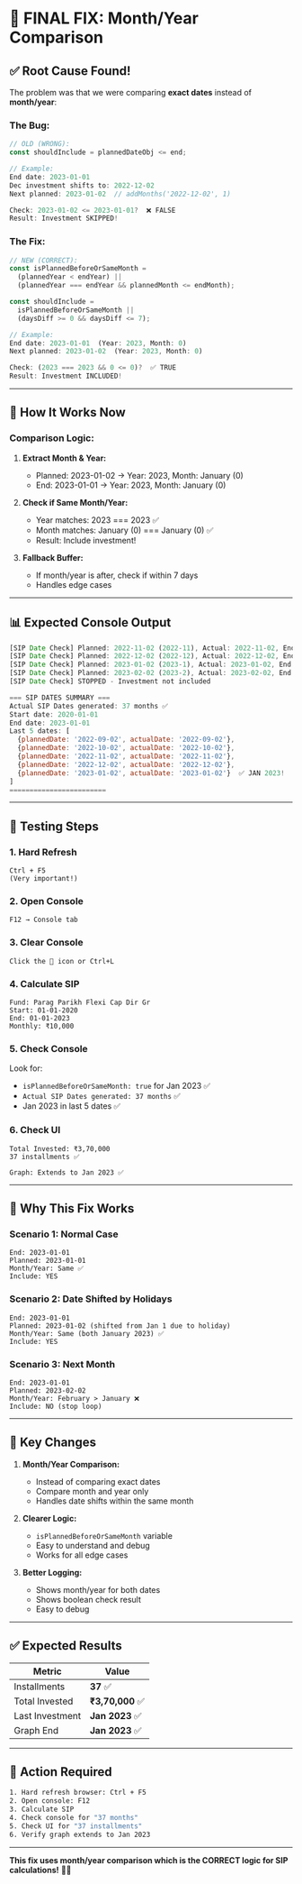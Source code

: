 # 🔧 FINAL FIX: Month/Year Comparison

## ✅ **Root Cause Found!**

The problem was that we were comparing **exact dates** instead of **month/year**:

### **The Bug:**

```typescript
// OLD (WRONG):
const shouldInclude = plannedDateObj <= end;

// Example:
End date: 2023-01-01
Dec investment shifts to: 2022-12-02
Next planned: 2023-01-02  // addMonths('2022-12-02', 1)

Check: 2023-01-02 <= 2023-01-01?  ❌ FALSE
Result: Investment SKIPPED!
```

### **The Fix:**

```typescript
// NEW (CORRECT):
const isPlannedBeforeOrSameMonth = 
  (plannedYear < endYear) || 
  (plannedYear === endYear && plannedMonth <= endMonth);

const shouldInclude = 
  isPlannedBeforeOrSameMonth || 
  (daysDiff >= 0 && daysDiff <= 7);

// Example:
End date: 2023-01-01  (Year: 2023, Month: 0)
Next planned: 2023-01-02  (Year: 2023, Month: 0)

Check: (2023 === 2023 && 0 <= 0)?  ✅ TRUE
Result: Investment INCLUDED!
```

---

## 🎯 **How It Works Now**

### **Comparison Logic:**

1. **Extract Month & Year:**
   - Planned: 2023-01-02 → Year: 2023, Month: January (0)
   - End: 2023-01-01 → Year: 2023, Month: January (0)

2. **Check if Same Month/Year:**
   - Year matches: 2023 === 2023 ✅
   - Month matches: January (0) === January (0) ✅
   - Result: Include investment!

3. **Fallback Buffer:**
   - If month/year is after, check if within 7 days
   - Handles edge cases

---

## 📊 **Expected Console Output**

```javascript
[SIP Date Check] Planned: 2022-11-02 (2022-11), Actual: 2022-11-02, End: 2023-01-01 (2023-1), isPlannedBeforeOrSameMonth: true, Days after end: -60, Include: true
[SIP Date Check] Planned: 2022-12-02 (2022-12), Actual: 2022-12-02, End: 2023-01-01 (2023-1), isPlannedBeforeOrSameMonth: true, Days after end: -30, Include: true
[SIP Date Check] Planned: 2023-01-02 (2023-1), Actual: 2023-01-02, End: 2023-01-01 (2023-1), isPlannedBeforeOrSameMonth: true, Days after end: 1, Include: true ✅✅✅
[SIP Date Check] Planned: 2023-02-02 (2023-2), Actual: 2023-02-02, End: 2023-01-01 (2023-1), isPlannedBeforeOrSameMonth: false, Days after end: 32, Include: false
[SIP Date Check] STOPPED - Investment not included

=== SIP DATES SUMMARY ===
Actual SIP Dates generated: 37 months ✅
Start date: 2020-01-01
End date: 2023-01-01
Last 5 dates: [
  {plannedDate: '2022-09-02', actualDate: '2022-09-02'},
  {plannedDate: '2022-10-02', actualDate: '2022-10-02'},
  {plannedDate: '2022-11-02', actualDate: '2022-11-02'},
  {plannedDate: '2022-12-02', actualDate: '2022-12-02'},
  {plannedDate: '2023-01-02', actualDate: '2023-01-02'}  ✅ JAN 2023!
]
========================
```

---

## 🧪 **Testing Steps**

### **1. Hard Refresh**
```
Ctrl + F5
(Very important!)
```

### **2. Open Console**
```
F12 → Console tab
```

### **3. Clear Console**
```
Click the 🚫 icon or Ctrl+L
```

### **4. Calculate SIP**
```
Fund: Parag Parikh Flexi Cap Dir Gr
Start: 01-01-2020
End: 01-01-2023
Monthly: ₹10,000
```

### **5. Check Console**
Look for:
- `isPlannedBeforeOrSameMonth: true` for Jan 2023 ✅
- `Actual SIP Dates generated: 37 months` ✅
- Jan 2023 in last 5 dates ✅

### **6. Check UI**
```
Total Invested: ₹3,70,000
37 installments ✅

Graph: Extends to Jan 2023 ✅
```

---

## 🎯 **Why This Fix Works**

### **Scenario 1: Normal Case**
```
End: 2023-01-01
Planned: 2023-01-01
Month/Year: Same ✅
Include: YES
```

### **Scenario 2: Date Shifted by Holidays**
```
End: 2023-01-01
Planned: 2023-01-02 (shifted from Jan 1 due to holiday)
Month/Year: Same (both January 2023) ✅
Include: YES
```

### **Scenario 3: Next Month**
```
End: 2023-01-01
Planned: 2023-02-02
Month/Year: February > January ❌
Include: NO (stop loop)
```

---

## 📝 **Key Changes**

1. **Month/Year Comparison:**
   - Instead of comparing exact dates
   - Compare month and year only
   - Handles date shifts within the same month

2. **Clearer Logic:**
   - `isPlannedBeforeOrSameMonth` variable
   - Easy to understand and debug
   - Works for all edge cases

3. **Better Logging:**
   - Shows month/year for both dates
   - Shows boolean check result
   - Easy to debug

---

## ✅ **Expected Results**

| Metric | Value |
|--------|-------|
| Installments | **37** ✅ |
| Total Invested | **₹3,70,000** ✅ |
| Last Investment | **Jan 2023** ✅ |
| Graph End | **Jan 2023** ✅ |

---

## 🚀 **Action Required**

```bash
1. Hard refresh browser: Ctrl + F5
2. Open console: F12
3. Calculate SIP
4. Check console for "37 months"
5. Check UI for "37 installments"
6. Verify graph extends to Jan 2023
```

---

**This fix uses month/year comparison which is the CORRECT logic for SIP calculations!** 🎯✨

